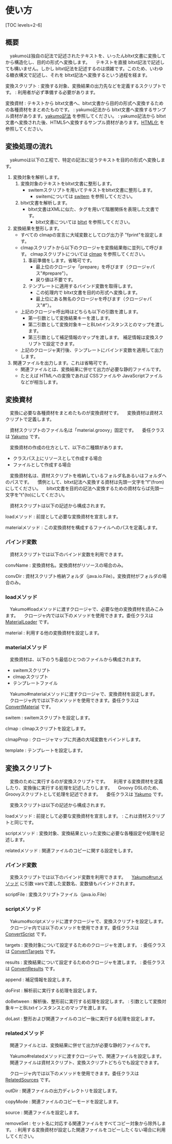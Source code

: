 # 使い方

[TOC levels=2-6]

## 概要

　yakumoは独自の記法で記述されたテキストを、いったんbltxt文書に変換してから構造化し、目的の形式へ変換します。
　テキストを直接 bltxt記法で記述しても構いません。しかし bltxt記法を記述するのは煩雑です。このため、いわゆる糖衣構文で記述し、それを bltxt記法へ変換するという過程を経ます。

変換スクリプト
: 変換する対象、変換結果の出力先などを定義するスクリプトです。
: 利用者が必ず準備する必要があります。

変換資材
: テキストから bltxt文書へ、bltxt文書から目的の形式へ変換するための各種資材をまとめたものです。
: yakumo記法から bltxt文書へ変換するサンプル資材があります。[yakumo記法](fyakumo.html) を参照してください。
: yakumo記法から bltxt文書へ変換された後、HTML5へ変換するサンプル資材があります。[HTML化](thtml.html) を参照してください。

## 変換処理の流れ

　yakumoは以下の工程で、特定の記法に従うテキストを目的の形式へ変換します。

1. 変換対象を解析します。
     1. 変換対象のテキストをbltxt文書に整形します。
          - switemスクリプトを用いてテキストをbltxt文書に整形します。
              - switemについては [switem](/maven/switem/) を参照してください。
     2. bltxt文書を解析します。
          - bltxt文書はXMLに似た、タグを用いて階層関係を表現した文書です。
              - bltxt文書については [bltxt](/maven/bltxt/) を参照してください。
2. 変換結果を整形します。
     - すべての clmapの宣言に大域変数としてログ出力子 "fprint"を設定します。
     - clmapスクリプトから以下のクロージャを変換結果毎に並列して呼びます。
       clmapスクリプトについては [clmap](/maven/clmap/) を参照してください。
         1. 事前準備をします。省略可です。
              - 最上位のクロージャ「prepare」を呼びます（クロージャパス"#prepare"）。
              - 戻り値は不要です。
         2. テンプレートに適用するバインド変数を取得します。
             - この処理内で bltxt文書を目的の形式へ変換します。
             - 最上位にある無名のクロージャを呼びます（クロージャパス"#"）。
     - 上記のクロージャ呼出時はどちらも以下の引数を渡します。
         - 第一引数として変換結果キーを渡します。
         - 第二引数として変換対象キーとBLtxtインスタンスとのマップを渡します。
         - 第三引数として補足情報のマップを渡します。
           補足情報は変換スクリプトで設定できます。
     - 上記のクロージャ実行後、テンプレートにバインド変数を適用して出力します。
4. 関連ファイルを出力します。これは省略可です。
     - 関連ファイルとは、変換結果に併せて出力が必要な静的ファイルです。
     - たとえば HTMLへの変換であれば CSSファイルや JavaScriptファイルなどが相当します。

## 変換資材

　変換に必要な各種資材をまとめたものが変換資材です。
　変換資材は資材スクリプトで定義します。

　資材スクリプトのファイル名は「material.groovy」固定です。
　委任クラスは [Yakumo](groovydoc/io/github/longfish801/yakumo/Yakumo.html) です。

　変換資材の作成の仕方として、以下の二種類があります。

* クラスパス上にリソースとして作成する場合
* ファイルとして作成する場合

　変換資材名は、資材スクリプトを格納しているフォルダ名あるいはフォルダへのパスです。
　慣例として、bltxt記法へ変換する資材は先頭一文字を"f"(from)にしてください。
　bltxt文書を目的の記法へ変換するための資材ならば先頭一文字を"t"(to)にしてください。

　資材スクリプトは以下の記述から構成されます。

loadメソッド
: 前提として必要な変換資材を宣言します。

materialメソッド
: この変換資材を構成するファイルへのパスを定義します。

### バインド変数

　資材スクリプトでは以下のバインド変数を利用できます。

convName
: 変換資材名。変換資材がリソースの場合のみ。

convDir
: 資材スクリプト格納フォルダ（java.io.File）。変換資材がフォルダの場合のみ。

### loadメソッド

　Yakumo#loadメソッドに渡すクロージャで、必要な他の変換資材を読みこみます。
　クロージャ内では以下のメソッドを使用できます。委任クラスは [MaterialLoader](groovydoc/io/github/longfish801/yakumo/MaterialLoader.html) です。

material
: 利用する他の変換資材を設定します。

### materialメソッド

　変換資材は、以下のうち最低ひとつのファイルから構成されます。

* switemスクリプト
* clmapスクリプト
* テンプレートファイル

　Yakumo#materialメソッドに渡すクロージャで、変換資材を設定します。
　クロージャ内では以下のメソッドを使用できます。委任クラスは [ConvertMaterial](groovydoc/io/github/longfish801/yakumo/ConvertMaterial.html) です。

switem
: switemスクリプトを設定します。

clmap
: clmapスクリプトを設定します。

clmapProp
: クロージャマップに共通の大域変数をバインドします。

template
: テンプレートを設定します。

## 変換スクリプト

　変換のために実行するのが変換スクリプトです。
　利用する変換資材を定義したり、変換後に実行する処理を記述したりします。
　Groovy DSLのため、Groovyスクリプトとして処理を記述できます。
　委任クラスは [Yakumo](groovydoc/io/github/longfish801/yakumo/Yakumo.html) です。

　変換スクリプトは以下の記述から構成されます。

loadメソッド
: 前提として必要な変換資材を宣言します。
: これは資材スクリプトと同じです。

scriptメソッド
: 変換対象、変換結果といった変換に必要な各種設定や処理を記述します。

relatedメソッド
: 関連ファイルのコピーに関する設定をします。

### バインド変数

　変換スクリプトでは以下のバインド変数を利用できます。
　[Yakumo#runメソッド](groovydoc/io/github/longfish801/yakumo/Yakumo.html#run(java.io.File,%20java.util.Map)) に引数 varsで渡した変数名、変数値もバインドされます。

scriptFile
: 変換スクリプトファイル（java.io.File）

### scriptメソッド

　Yakumo#scriptメソッドに渡すクロージャで、変換スクリプトを設定します。
　クロージャ内では以下のメソッドを使用できます。委任クラスは [ConvertScript](groovydoc/io/github/longfish801/yakumo/ConvertScript.html) です。

targets
: 変換対象について設定するためのクロージャを渡します。
: 委任クラスは [ConvertTargets](groovydoc/io/github/longfish801/yakumo/ConvertTargets.html) です。

results
: 変換結果について設定するためのクロージャを渡します。
: 委任クラスは [ConvertResults](groovydoc/io/github/longfish801/yakumo/ConvertResults.html) です。

append
: 補足情報を設定します。

doFirst
: 解析前に実行する処理を設定します。

doBetween
: 解析後、整形前に実行する処理を設定します。
: 引数として変換対象キーとBLtxtインスタンスとのマップを渡します。

doLast
: 整形および関連ファイルのコピー後に実行する処理を設定します。

### relatedメソッド

　関連ファイルとは、変換結果に併せて出力が必要な静的ファイルです。

　Yakumo#relatedメソッドに渡すクロージャで、関連ファイルを設定します。
　関連ファイルは資材スクリプト、変換スクリプトどちらでも設定できます。

　クロージャ内では以下のメソッドを使用できます。委任クラスは [RelatedSources](groovydoc/io/github/longfish801/yakumo/RelatedSources.html) です。

outDir
: 関連ファイルの出力ディレクトリを設定します。

copyMode
: 関連ファイルのコピーモードを設定します。

source
: 関連ファイルを設定します。

removeSet
: セット名に対応する関連ファイルをすべてコピー対象から除外します。
: 利用する変換資材が設定した関連ファイルをコピーしたくない場合に利用してください。

